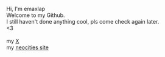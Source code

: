Hi, I'm emaxlap\
Welcome to my Github.\
I still haven't done anything cool, pls come check again later.\
<3\
\
my [X](https://x.com/emaxlap)\
my [neocities site](https://emaxlap.neocities.org/)
